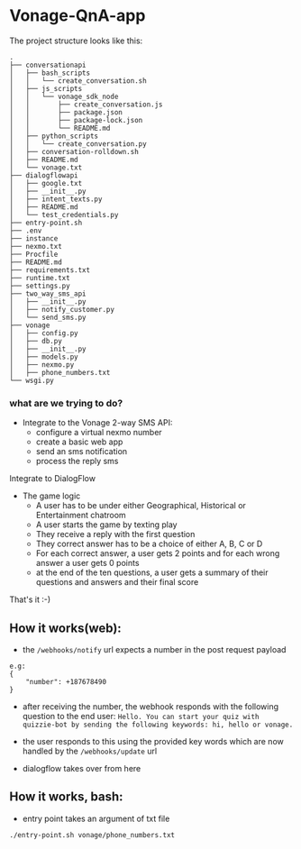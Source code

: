 # Vonage-QnA-app
The project structure looks like this:
```
.
├── conversationapi
│   ├── bash_scripts
│   │   └── create_conversation.sh
│   ├── js_scripts
│   │   └── vonage_sdk_node
│   │       ├── create_conversation.js
│   │       ├── package.json
│   │       ├── package-lock.json
│   │       └── README.md
│   ├── python_scripts
│   │   └── create_conversation.py
│   ├── conversation-rolldown.sh
│   ├── README.md
│   └── vonage.txt
├── dialogflowapi
│   ├── google.txt
│   ├── __init__.py
│   ├── intent_texts.py
│   ├── README.md
│   └── test_credentials.py
├── entry-point.sh
├── .env
├── instance
├── nexmo.txt
├── Procfile
├── README.md
├── requirements.txt
├── runtime.txt
├── settings.py
├── two_way_sms_api
│   ├── __init__.py
│   ├── notify_customer.py
│   └── send_sms.py
├── vonage
│   ├── config.py
│   ├── db.py
│   ├── __init__.py
│   ├── models.py
│   ├── nexmo.py
│   ├── phone_numbers.txt
└── wsgi.py
```

### what are we trying to do?
  -  Integrate to the Vonage 2-way SMS API:
     - configure a virtual nexmo number
     - create a basic web app
     - send an sms notification
     - process the reply sms
  
  Integrate to DialogFlow
  - The game logic
    - A user has to be under either Geographical, Historical or Entertainment chatroom
    - A user starts the game by texting play
    - They receive a reply with the first question
    - They correct answer has to be a choice of either A, B, C or D
    - For each correct answer, a user gets 2 points and for each wrong answer a user gets 0 points
    - at the end of the ten questions, a user gets a summary of their questions and answers and their final score
    
  That's it :-)
 
## How it works(web):
 - the `/webhooks/notify` url expects a number in the post request payload
```
e.g:
{
    "number": +187678490
}
```
 - after receiving the number, the webhook responds with the following question to the 
 end user: `Hello. You can start your quiz with quizzie-bot by sending the following keywords: hi, hello or vonage.`

- the user responds to this using the provided key words which are now handled by the
`/webhooks/update` url

- dialogflow takes over from here
 
 ## How it works, bash:
- entry point takes an argument of txt file
```
./entry-point.sh vonage/phone_numbers.txt
``` 
